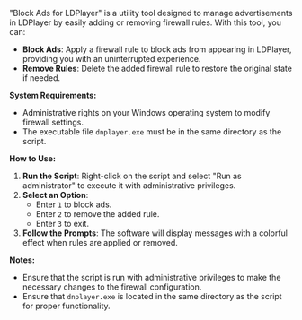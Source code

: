 
"Block Ads for LDPlayer" is a utility tool designed to manage advertisements in LDPlayer by easily adding or removing firewall rules. With this tool, you can:

-   **Block Ads**: Apply a firewall rule to block ads from appearing in LDPlayer, providing you with an uninterrupted experience.
-   **Remove Rules**: Delete the added firewall rule to restore the original state if needed.

**System Requirements:**

-   Administrative rights on your Windows operating system to modify firewall settings.
-   The executable file `dnplayer.exe` must be in the same directory as the script.

**How to Use:**

1.  **Run the Script**: Right-click on the script and select "Run as administrator" to execute it with administrative privileges.
2.  **Select an Option**:
    -   Enter `1` to block ads.
    -   Enter `2` to remove the added rule.
    -   Enter `3` to exit.
3.  **Follow the Prompts**: The software will display messages with a colorful effect when rules are applied or removed.

**Notes:**

-   Ensure that the script is run with administrative privileges to make the necessary changes to the firewall configuration.
-   Ensure that `dnplayer.exe` is located in the same directory as the script for proper functionality.
